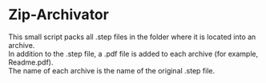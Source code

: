 # Zip-Archivator
This small script packs all .step files in the folder where it is located into an archive.</br>
In addition to the .step file, a .pdf file is added to each archive (for example, Readme.pdf).</br>
The name of each archive is the name of the original .step file.
